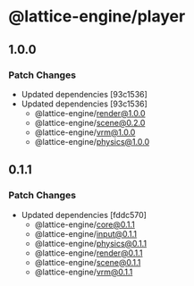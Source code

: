 # @lattice-engine/player

## 1.0.0

### Patch Changes

- Updated dependencies [93c1536]
- Updated dependencies [93c1536]
  - @lattice-engine/render@1.0.0
  - @lattice-engine/scene@0.2.0
  - @lattice-engine/vrm@1.0.0
  - @lattice-engine/physics@1.0.0

## 0.1.1

### Patch Changes

- Updated dependencies [fddc570]
  - @lattice-engine/core@0.1.1
  - @lattice-engine/input@0.1.1
  - @lattice-engine/physics@0.1.1
  - @lattice-engine/render@0.1.1
  - @lattice-engine/scene@0.1.1
  - @lattice-engine/vrm@0.1.1

